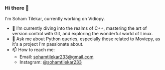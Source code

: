 ### Hi there 👋

I'm Soham Tilekar, currently working on Vidiopy.

- 🌱 I’m currently diving into the realms of C++, mastering the art of version control with Git, and exploring the wonderful world of Linux.
- 💬 Ask me about Python queries, especially those related to Moviepy, as it's a project I'm passionate about.
- 📫 How to reach me: 
  - Email: [sohamtilekar233@gmail.com](mailto:sohamtilekar233@gmail.com)
  - Instagram: [@sohamtilekar233](https://www.instagram.com/sohamtilekar233/)
